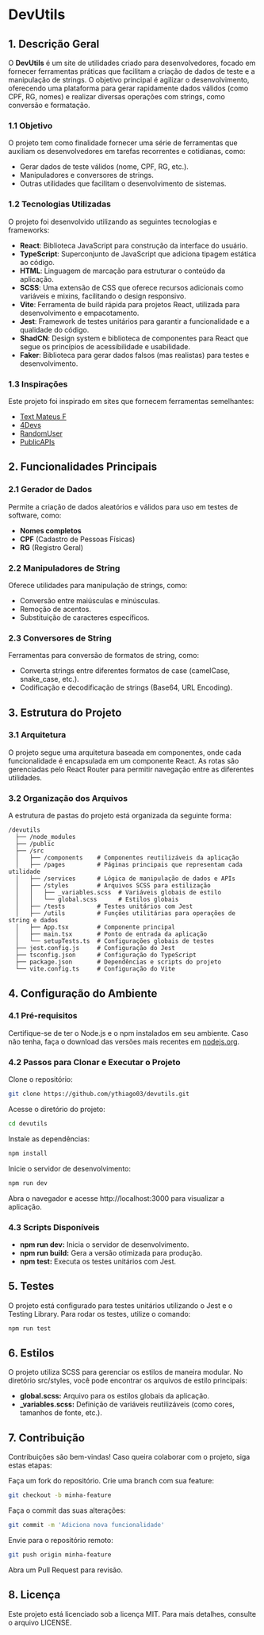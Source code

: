 # DevUtils

## 1. Descrição Geral

O **DevUtils** é um site de utilidades criado para desenvolvedores, focado em fornecer ferramentas práticas que facilitam a criação de dados de teste e a manipulação de strings. O objetivo principal é agilizar o desenvolvimento, oferecendo uma plataforma para gerar rapidamente dados válidos (como CPF, RG, nomes) e realizar diversas operações com strings, como conversão e formatação.

### 1.1 Objetivo
O projeto tem como finalidade fornecer uma série de ferramentas que auxiliam os desenvolvedores em tarefas recorrentes e cotidianas, como:
- Gerar dados de teste válidos (nome, CPF, RG, etc.).
- Manipuladores e conversores de strings.
- Outras utilidades que facilitam o desenvolvimento de sistemas.

### 1.2 Tecnologias Utilizadas
O projeto foi desenvolvido utilizando as seguintes tecnologias e frameworks:
- **React**: Biblioteca JavaScript para construção da interface do usuário.
- **TypeScript**: Superconjunto de JavaScript que adiciona tipagem estática ao código.
- **HTML**: Linguagem de marcação para estruturar o conteúdo da aplicação.
- **SCSS**: Uma extensão de CSS que oferece recursos adicionais como variáveis e mixins, facilitando o design responsivo.
- **Vite**: Ferramenta de build rápida para projetos React, utilizada para desenvolvimento e empacotamento.
- **Jest**: Framework de testes unitários para garantir a funcionalidade e a qualidade do código.
- **ShadCN**: Design system e biblioteca de componentes para React que segue os princípios de acessibilidade e usabilidade.
- **Faker**: Biblioteca para gerar dados falsos (mas realistas) para testes e desenvolvimento.

### 1.3 Inspirações
Este projeto foi inspirado em sites que fornecem ferramentas semelhantes:
- [Text Mateus F](https://text.mateusf.com)
- [4Devs](https://www.4devs.com.br)
- [RandomUser](https://randomuser.me/)
- [PublicAPIs](https://publicapis.dev/)

## 2. Funcionalidades Principais

### 2.1 Gerador de Dados
Permite a criação de dados aleatórios e válidos para uso em testes de software, como:
- **Nomes completos**
- **CPF** (Cadastro de Pessoas Físicas)
- **RG** (Registro Geral)

### 2.2 Manipuladores de String
Oferece utilidades para manipulação de strings, como:
- Conversão entre maiúsculas e minúsculas.
- Remoção de acentos.
- Substituição de caracteres específicos.

### 2.3 Conversores de String
Ferramentas para conversão de formatos de string, como:
- Converta strings entre diferentes formatos de case (camelCase, snake_case, etc.).
- Codificação e decodificação de strings (Base64, URL Encoding).

## 3. Estrutura do Projeto

### 3.1 Arquitetura
O projeto segue uma arquitetura baseada em componentes, onde cada funcionalidade é encapsulada em um componente React. As rotas são gerenciadas pelo React Router para permitir navegação entre as diferentes utilidades.

### 3.2 Organização dos Arquivos
A estrutura de pastas do projeto está organizada da seguinte forma:

```plaintext
/devutils
  ├── /node_modules
  ├── /public
  ├── /src
  │   ├── /components    # Componentes reutilizáveis da aplicação
  │   ├── /pages         # Páginas principais que representam cada utilidade
  │   ├── /services      # Lógica de manipulação de dados e APIs
  │   ├── /styles        # Arquivos SCSS para estilização
  │   │   ├── _variables.scss  # Variáveis globais de estilo
  │   │   └── global.scss      # Estilos globais
  │   ├── /tests         # Testes unitários com Jest
  │   ├── /utils         # Funções utilitárias para operações de string e dados
  │   ├── App.tsx        # Componente principal
  │   ├── main.tsx       # Ponto de entrada da aplicação
  │   └── setupTests.ts  # Configurações globais de testes
  ├── jest.config.js     # Configuração do Jest
  ├── tsconfig.json      # Configuração do TypeScript
  ├── package.json       # Dependências e scripts do projeto
  └── vite.config.ts     # Configuração do Vite
```

## 4. Configuração do Ambiente

### 4.1 Pré-requisitos

Certifique-se de ter o Node.js e o npm instalados em seu ambiente. Caso não tenha, faça o download das versões mais recentes em [nodejs.org](https://nodejs.org).

### 4.2 Passos para Clonar e Executar o Projeto

Clone o repositório:
```bash
git clone https://github.com/ythiago03/devutils.git
```
Acesse o diretório do projeto:
```bash
cd devutils
```
Instale as dependências:
```bash
npm install
```
Inicie o servidor de desenvolvimento:
```bash
npm run dev
```
Abra o navegador e acesse http://localhost:3000 para visualizar a aplicação.

### 4.3 Scripts Disponíveis
- **npm run dev:** Inicia o servidor de desenvolvimento.
- **npm run build:** Gera a versão otimizada para produção.
- **npm test:** Executa os testes unitários com Jest.

## 5. Testes
O projeto está configurado para testes unitários utilizando o Jest e o Testing Library. Para rodar os testes, utilize o comando:
```bash
npm run test
```

## 6. Estilos
O projeto utiliza SCSS para gerenciar os estilos de maneira modular. No diretório src/styles, você pode encontrar os arquivos de estilo principais:

- **global.scss:** Arquivo para os estilos globais da aplicação.
- **_variables.scss:** Definição de variáveis reutilizáveis (como cores, tamanhos de fonte, etc.).

## 7. Contribuição
Contribuições são bem-vindas! Caso queira colaborar com o projeto, siga estas etapas:

Faça um fork do repositório.
Crie uma branch com sua feature:
```bash
git checkout -b minha-feature
```
Faça o commit das suas alterações:
```bash
git commit -m 'Adiciona nova funcionalidade'
```
Envie para o repositório remoto:
```bash
git push origin minha-feature
```
Abra um Pull Request para revisão.

## 8. Licença
Este projeto está licenciado sob a licença MIT. Para mais detalhes, consulte o arquivo LICENSE.